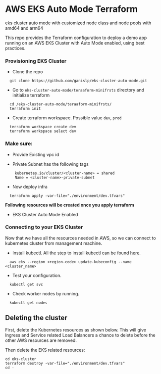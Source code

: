 # AWS EKS **Auto Mode** Terraform 
eks cluster auto mode with customized  node class and node pools with amd64 and arm64

This repo provides the Terraform configuration to deploy a demo app running on an AWS EKS Cluster with Auto Mode enabled, using best practices.

### Provisioning EKS Cluster
- Clone the repo 
```cython
  git clone https://github.com/ganislp/eks-cluster-auto-mode.git
```
- Go to `eks-cluster-auto-mode/teraaform-minifrsts` directory and initialize terraform
```cython
  cd /eks-cluster-auto-mode/teraaform-minifrsts/
  terraform init
```
- Create terraform workspace. Possible value `dev`, `prod`
```cython
  terraform workspace create dev
  terraform workspace select dev
```

### Make sure:

- Provide Existing vpc id 

- Private Subnet has the following tags
  ```cython
   kubernetes.io/cluster/<cluster-name> = shared
   Name = <cluster-name>-private-subnet
  ```

- Now deploy infra
```cython
  terraform apply -var-file="./environment/dev.tfvars"
```
**Following resources will be created once you apply terraform**

- EKS Cluster Auto Mode Enabled

### Connecting to your EKS Cluster

Now that we have all the resources needed in AWS, so we can connect to kubernetes cluster from management machine.
- Install kubectl. All the step to install kubectl can be found [here](https://docs.aws.amazon.com/eks/latest/userguide/install-kubectl.html).

```cython
  aws eks --region <region-code> update-kubeconfig --name <cluster_name>
```
- Test your configuration.
```cython
  kubectl get svc
```
- Check worker nodes by running.
```cython
  kubectl get nodes
```


## Deleting the cluster

First, delete the Kubernetes resources as shown below. This will give Ingress and Service related Load Balancers a chance to delete before the other AWS resources are removed.

Then delete the EKS related resources:

```
cd eks-cluster
terraform destroy -var-file="./environment/dev.tfvars"
cd -
```

